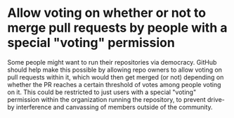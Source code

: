 # Allow voting on whether or not to merge pull requests by people with a special "voting" permission

Some people might want to run their repositories via democracy. GitHub should help make this possible by allowing repo owners to allow voting on pull requests within it, which would then get merged (or not) depending on whether the PR reaches a certain threshold of votes among people voting on it. This could be restricted to just users with a special "voting" permission within the organization running the repository, to prevent drive-by interference and canvassing of members outside of the community.
